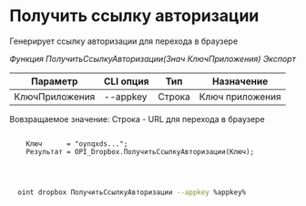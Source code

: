 ﻿---
sidebar_position: 1
---

# Получить ссылку авторизации
 Генерирует ссылку авторизации для перехода в браузере


*Функция ПолучитьСсылкуАвторизации(Знач КлючПриложения) Экспорт*

  | Параметр | CLI опция | Тип | Назначение |
  |-|-|-|-|
  | КлючПриложения | --appkey | Строка | Ключ приложения |

  
  Вовзращаемое значение:   Строка - URL для перехода в браузере

```bsl title="Пример кода"
	
    Ключ      = "oynqxds...";
    Результат = OPI_Dropbox.ПолучитьСсылкуАвторизации(Ключ);

	
```

```sh title="Пример команд CLI"
    
  oint dropbox ПолучитьСсылкуАвторизации --appkey %appkey%

```


```json title="Результат"



```
